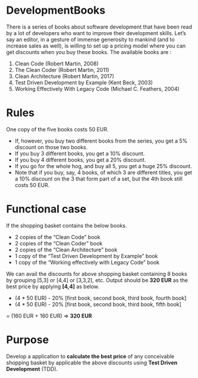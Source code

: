 # DevelopmentBooks

There is a series of books about software development that have been read by a lot of developers who want to improve
their development skills. Let’s say an editor, in a gesture of immense generosity to mankind (and to increase sales as
well), is willing to set up a pricing model where you can get discounts when you buy these books. The available books
are :

1. Clean Code (Robert Martin, 2008)
2. The Clean Coder (Robert Martin, 2011)
3. Clean Architecture (Robert Martin, 2017)
4. Test Driven Development by Example (Kent Beck, 2003)
5. Working Effectively With Legacy Code (Michael C. Feathers, 2004)

# Rules

One copy of the five books costs 50 EUR.

- If, however, you buy two different books from the series, you get a 5% discount on those two books.
- If you buy 3 different books, you get a 10% discount.
- If you buy 4 different books, you get a 20% discount.
- If you go for the whole hog, and buy all 5, you get a huge 25% discount.
- Note that if you buy, say, 4 books, of which 3 are different titles, you get a 10% discount on the 3 that form part of
  a set, but the 4th book still costs 50 EUR.

# Functional case

If the shopping basket contains the below books.

- 2 copies of the “Clean Code” book
- 2 copies of the “Clean Coder” book
- 2 copies of the “Clean Architecture” book
- 1 copy of the “Test Driven Development by Example” book
- 1 copy of the “Working effectively with Legacy Code” book

We can avail the discounts for above shopping basket containing 8 books by grouping [5,3] or [4,4] or [3,3,2], etc.
Output should be **320 EUR** as the best price by applying **[4,4]** as below.

- (4 * 50 EUR) - 20% [first book, second book, third book, fourth book]
- (4 * 50 EUR) - 20% [first book, second book, third book, fifth book]

= (160 EUR + 160 EUR) => **320 EUR**

# Purpose

Develop a application to **calculate the best price** of any conceivable shopping basket by applicable the above
discounts using **Test Driven Development** (TDD).